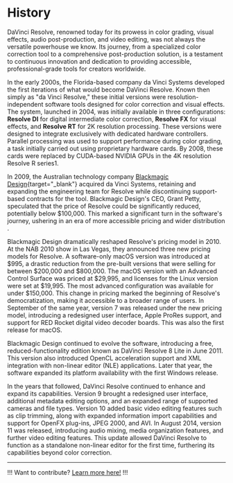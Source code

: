 # History

DaVinci Resolve, renowned today for its prowess in color grading, visual effects, audio post-production, and video editing, was not always the versatile powerhouse we know. Its journey, from a specialized color correction tool to a comprehensive post-production solution, is a testament to continuous innovation and dedication to providing accessible, professional-grade tools for creators worldwide.

In the early 2000s, the Florida-based company da Vinci Systems developed the first iterations of what would become DaVinci Resolve. Known then simply as "da Vinci Resolve," these initial versions were resolution-independent software tools designed for color correction and visual effects. The system, launched in 2004, was initially available in three configurations: **Resolve DI** for digital intermediate color correction, **Resolve FX** for visual effects, and **Resolve RT** for 2K resolution processing. These versions were designed to integrate exclusively with dedicated hardware controllers. Parallel processing was used to support performance during color grading, a task initially carried out using proprietary hardware cards. By 2008, these cards were replaced by CUDA-based NVIDIA GPUs in the 4K resolution Resolve R series​1​.

In 2009, the Australian technology company [Blackmagic Design](https://www.blackmagicdesign.com){target="_blank"} acquired da Vinci Systems, retaining and expanding the engineering team for Resolve while discontinuing support-based contracts for the tool. Blackmagic Design's CEO, Grant Petty, speculated that the price of Resolve could be significantly reduced, potentially below $100,000. This marked a significant turn in the software's journey, ushering in an era of more accessible pricing and wider distribution​​.

Blackmagic Design dramatically reshaped Resolve's pricing model in 2010. At the NAB 2010 show in Las Vegas, they announced three new pricing models for Resolve. A software-only macOS version was introduced at $995, a drastic reduction from the pre-built versions that were selling for between $200,000 and $800,000. The macOS version with an Advanced Control Surface was priced at $29,995, and licenses for the Linux version were set at $19,995. The most advanced configuration was available for under $150,000. This change in pricing marked the beginning of Resolve's democratization, making it accessible to a broader range of users. In September of the same year, version 7 was released under the new pricing model, introducing a redesigned user interface, Apple ProRes support, and support for RED Rocket digital video decoder boards. This was also the first release for macOS​​.

Blackmagic Design continued to evolve the software, introducing a free, reduced-functionality edition known as DaVinci Resolve 8 Lite in June 2011. This version also introduced OpenCL acceleration support and XML integration with non-linear editor (NLE) applications. Later that year, the software expanded its platform availability with the first Windows release​.

In the years that followed, DaVinci Resolve continued to enhance and expand its capabilities. Version 9 brought a redesigned user interface, additional metadata editing options, and an expanded range of supported cameras and file types. Version 10 added basic video editing features such as clip trimming, along with expanded information import capabilities and support for OpenFX plug-ins, JPEG 2000, and AVI. In August 2014, version 11 was released, introducing audio mixing, media organization features, and further video editing features. This update allowed DaVinci Resolve to function as a standalone non-linear editor for the first time, furthering its capabilities beyond color correction​.

---

!!!
Want to contribute? [Learn more here!](../contribute/)
!!!